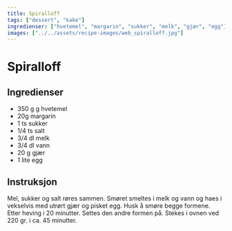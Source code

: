 ```yaml
---
title: Spiralloff
tags: ["dessert", "kake"]
ingredienser: ["hvetemel", "margarin", "sukker", "melk", "gjær", "egg"]
images: ["../../assets/recipe-images/web_spiralloff.jpg"]
---
```


# Spiralloff

## Ingredienser

- 350 g g hvetemel
- 20g margarin
- 1 ts sukker
- 1/4 ts salt
- 3/4 dl melk
- 3/4 dl vann
- 20 g gjær
- 1 lite egg

## Instruksjon

Mel, sukker og salt røres sammen. Smøret smeltes i melk og vann og haes i vekselvis med utrørt gjær og pisket egg. Husk å smøre begge formene. Etter heving i 20 minutter. Settes den andre formen på. Stekes i ovnen ved 220 gr. i ca. 45 minutter.
